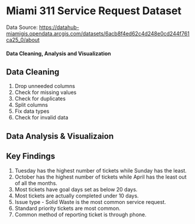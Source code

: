 # Miami 311 Service Request Dataset

Data Source: https://datahub-miamigis.opendata.arcgis.com/datasets/6acb8f4ed62c4d248e0cd244f761ca25_0/about

#### Data Cleaning, Analysis and Visualization


## Data Cleaning
1. Drop unneeded columns
2. Check for missing values
3. Check for duplicates
4. Split columns
5. Fix data types
6. Check for invalid data

## Data Analysis & Visualizaion


## Key Findings
1. Tuesday has the highest number of tickets while Sunday has the least.
2. October has the highest number of tickets while April has the least out of all the months.
3. Most tickets have goal days set as below 20 days.
4. Most tickets are actually completed under 10 days.
5. Issue type - Solid Waste is the most common service request.
6. Standard priority tickets are most common.
7. Common method of reporting ticket is through phone.

